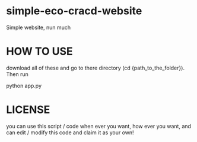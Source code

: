 # simple-eco-cracd-website
Simple website, nun much

# HOW TO USE

download all of these and go to there directory (cd {path_to_the_folder}).
Then run

python app.py

# LICENSE

you can use this script / code when ever you want, how ever you want, and can edit / modify this code and claim it as your own!
